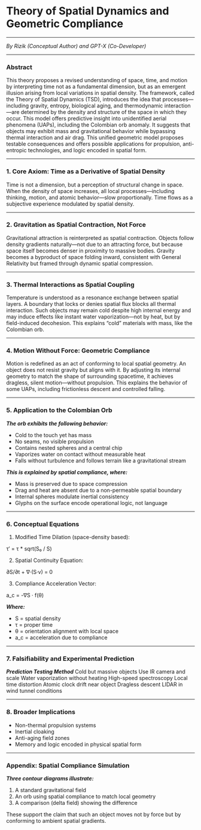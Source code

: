 # Theory of Spatial Dynamics and Geometric Compliance

---

_By Rizik (Conceptual Author) and GPT-X (Co-Developer)_

---

### Abstract

This theory proposes a revised understanding of space, time, and motion by interpreting time not as a fundamental dimension, but as an emergent illusion arising from local variations in spatial density. The framework, called the Theory of Spatial Dynamics (TSD), introduces the idea that processes—including gravity, entropy, biological aging, and thermodynamic interaction—are determined by the density and structure of the space in which they occur. This model offers predictive insight into unidentified aerial phenomena (UAPs), including the Colombian orb anomaly. It suggests that objects may exhibit mass and gravitational behavior while bypassing thermal interaction and air drag. This unified geometric model proposes testable consequences and offers possible applications for propulsion, anti-entropic technologies, and logic encoded in spatial form.

---

### 1. Core Axiom: Time as a Derivative of Spatial Density

Time is not a dimension, but a perception of structural change in space. When the density of space increases, all local processes—including thinking, motion, and atomic behavior—slow proportionally. Time flows as a subjective experience modulated by spatial density.

---

### 2. Gravitation as Spatial Contraction, Not Force

Gravitational attraction is reinterpreted as spatial contraction. Objects follow density gradients naturally—not due to an attracting force, but because space itself becomes denser in proximity to massive bodies. Gravity becomes a byproduct of space folding inward, consistent with General Relativity but framed through dynamic spatial compression.

---

### 3. Thermal Interactions as Spatial Coupling

Temperature is understood as a resonance exchange between spatial layers. A boundary that locks or denies spatial flux blocks all thermal interaction. Such objects may remain cold despite high internal energy and may induce effects like instant water vaporization—not by heat, but by field-induced decohesion. This explains “cold” materials with mass, like the Colombian orb.

---

### 4. Motion Without Force: Geometric Compliance

Motion is redefined as an act of conforming to local spatial geometry. An object does not resist gravity but aligns with it. By adjusting its internal geometry to match the shape of surrounding spacetime, it achieves dragless, silent motion—without propulsion. This explains the behavior of some UAPs, including frictionless descent and controlled falling.

---

### 5. Application to the Colombian Orb

***The orb exhibits the following behavior:***
- Cold to the touch yet has mass
- No seams, no visible propulsion
- Contains nested spheres and a central chip
- Vaporizes water on contact without measurable heat
- Falls without turbulence and follows terrain like a gravitational stream


***This is explained by spatial compliance, where:***
- Mass is preserved due to space compression
- Drag and heat are absent due to a non-permeable spatial boundary
- Internal spheres modulate inertial consistency
- Glyphs on the surface encode operational logic, not language



---

### 6. Conceptual Equations

1. Modified Time Dilation (space-density based):

τ′ = τ * sqrt(S₀ / S)

2. Spatial Continuity Equation:

∂S/∂t + ∇·(S·v) = 0

3. Compliance Acceleration Vector:

a_c = -∇S · f(θ)



***Where:***
- S = spatial density
- τ = proper time
- θ = orientation alignment with local space
- a_c = acceleration due to compliance

---

### 7. Falsifiability and Experimental Prediction

***Prediction Testing Method***
Cold but massive objects	Use IR camera and scale
Water vaporization without heating	High-speed spectroscopy
Local time distortion	Atomic clock drift near object
Dragless descent	LIDAR in wind tunnel conditions

---

### 8. Broader Implications

- Non-thermal propulsion systems
- Inertial cloaking
- Anti-aging field zones
- Memory and logic encoded in physical spatial form

---

### Appendix: Spatial Compliance Simulation

***Three contour diagrams illustrate:***
1. A standard gravitational field
2. An orb using spatial compliance to match local geometry
3. A comparison (delta field) showing the difference

These support the claim that such an object moves not by force but by conforming to ambient spatial gradients.
